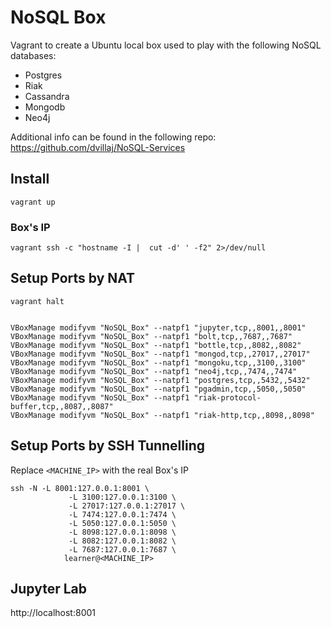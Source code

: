 # NoSQL Box

Vagrant to create a Ubuntu local box used to play with the following NoSQL databases:

- Postgres
- Riak
- Cassandra
- Mongodb
- Neo4j

Additional info can be found in the following repo: https://github.com/dvillaj/NoSQL-Services

## Install

```
vagrant up
```

### Box's IP

```
vagrant ssh -c "hostname -I |  cut -d' ' -f2" 2>/dev/null
``` 


## Setup Ports by NAT

```
vagrant halt


VBoxManage modifyvm "NoSQL_Box" --natpf1 "jupyter,tcp,,8001,,8001"
VBoxManage modifyvm "NoSQL_Box" --natpf1 "bolt,tcp,,7687,,7687"
VBoxManage modifyvm "NoSQL_Box" --natpf1 "bottle,tcp,,8082,,8082"
VBoxManage modifyvm "NoSQL_Box" --natpf1 "mongod,tcp,,27017,,27017"
VBoxManage modifyvm "NoSQL_Box" --natpf1 "mongoku,tcp,,3100,,3100"
VBoxManage modifyvm "NoSQL_Box" --natpf1 "neo4j,tcp,,7474,,7474"
VBoxManage modifyvm "NoSQL_Box" --natpf1 "postgres,tcp,,5432,,5432"
VBoxManage modifyvm "NoSQL_Box" --natpf1 "pgadmin,tcp,,5050,,5050"
VBoxManage modifyvm "NoSQL_Box" --natpf1 "riak-protocol-buffer,tcp,,8087,,8087"
VBoxManage modifyvm "NoSQL_Box" --natpf1 "riak-http,tcp,,8098,,8098"
```

## Setup Ports by SSH Tunnelling


Replace `<MACHINE_IP>` with the real Box's IP

```
ssh -N -L 8001:127.0.0.1:8001 \
             -L 3100:127.0.0.1:3100 \
             -L 27017:127.0.0.1:27017 \
             -L 7474:127.0.0.1:7474 \
             -L 5050:127.0.0.1:5050 \
             -L 8098:127.0.0.1:8098 \
             -L 8082:127.0.0.1:8082 \
             -L 7687:127.0.0.1:7687 \
            learner@<MACHINE_IP>
```

## Jupyter Lab

http://localhost:8001